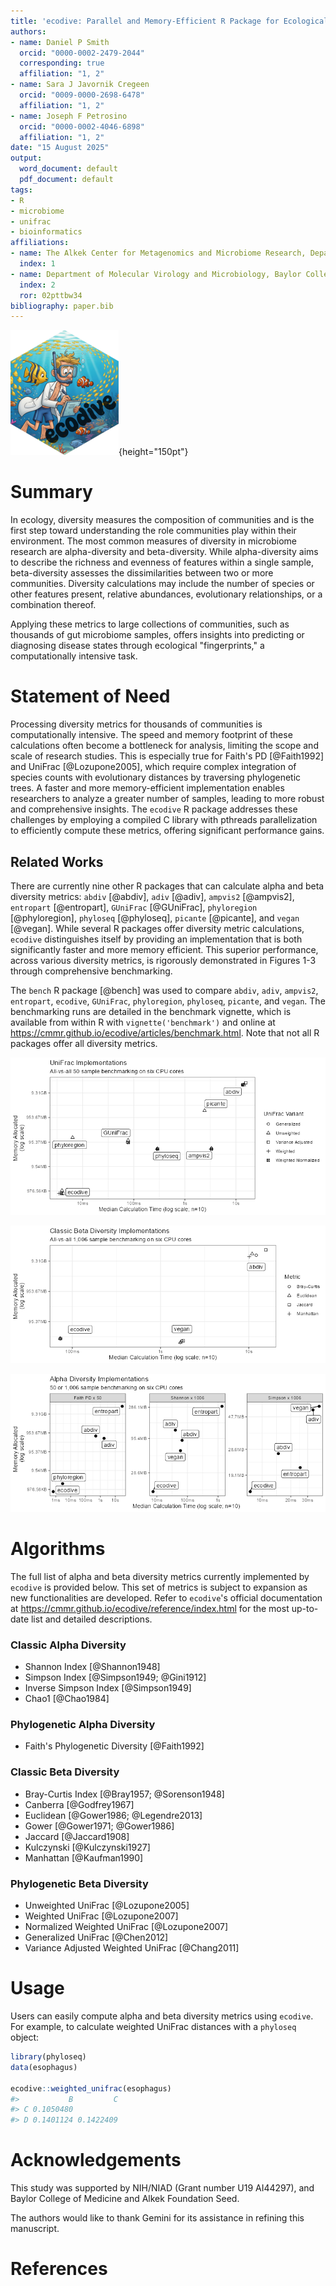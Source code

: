 ```yaml
---
title: 'ecodive: Parallel and Memory-Efficient R Package for Ecological Diversity Analysis'
authors:
- name: Daniel P Smith
  orcid: "0000-0002-2479-2044"
  corresponding: true
  affiliation: "1, 2"
- name: Sara J Javornik Cregeen
  orcid: "0009-0000-2698-6478"
  affiliation: "1, 2"
- name: Joseph F Petrosino
  orcid: "0000-0002-4046-6898"
  affiliation: "1, 2"
date: "15 August 2025"
output:
  word_document: default
  pdf_document: default
tags:
- R
- microbiome
- unifrac
- bioinformatics
affiliations:
- name: The Alkek Center for Metagenomics and Microbiome Research, Department of Molecular Virology and Microbiology, Baylor College of Medicine, Houston, TX 77030, USA
  index: 1
- name: Department of Molecular Virology and Microbiology, Baylor College of Medicine, Houston, TX, USA
  index: 2
  ror: 02pttbw34
bibliography: paper.bib
---
```



![`ecodive` package logo](../man/figures/logo.png){height="150pt"}



# Summary

In ecology, diversity measures the composition of communities and is the first
step toward understanding the role communities play within their environment.
The most common measures of diversity in microbiome research are alpha-diversity
and beta-diversity. While alpha-diversity aims to describe the richness and
evenness of features within a single sample, beta-diversity assesses the
dissimilarities between two or more communities. Diversity calculations may
include the number of species or other features present, relative abundances,
evolutionary relationships, or a combination thereof.

Applying these metrics to large collections of communities, such as thousands of
gut microbiome samples, offers insights into predicting or diagnosing disease
states through ecological "fingerprints," a computationally intensive task.



# Statement of Need

Processing diversity metrics for thousands of communities is computationally
intensive. The speed and memory footprint of these calculations often become a
bottleneck for analysis, limiting the scope and scale of research studies. This
is especially true for Faith's PD [@Faith1992] and UniFrac [@Lozupone2005],
which require complex integration of species counts with evolutionary distances
by traversing phylogenetic trees. A faster and more memory-efficient
implementation enables researchers to analyze a greater number of samples,
leading to more robust and comprehensive insights. The `ecodive` R package
addresses these challenges by employing a compiled C library with pthreads
parallelization to efficiently compute these metrics, offering significant
performance gains.



## Related Works

There are currently nine other R packages that can calculate alpha and beta
diversity metrics: `abdiv` [@abdiv], `adiv` [@adiv], `ampvis2` [@ampvis2],
`entropart` [@entropart], `GUniFrac` [@GUniFrac], `phyloregion` [@phyloregion],
`phyloseq` [@phyloseq], `picante` [@picante], and `vegan` [@vegan]. While
several R packages offer diversity metric calculations, `ecodive` distinguishes
itself by providing an implementation that is both significantly faster and more
memory efficient. This superior performance, across various diversity metrics,
is rigorously demonstrated in Figures 1-3 through comprehensive benchmarking.

The `bench` R package [@bench] was used to compare `abdiv`, `adiv`, `ampvis2`,
`entropart`, `ecodive`, `GUniFrac`, `phyloregion`, `phyloseq`, `picante`, and
`vegan`. The benchmarking runs are detailed in the benchmark vignette, which is
available from within R with `vignette('benchmark')` and online at
<https://cmmr.github.io/ecodive/articles/benchmark.html>. Note that not all R
packages offer all diversity metrics.


![Figure 1: UniFrac benchmarks. `ecodive` demonstrates substantial performance gains for UniFrac, being 2 to 3,900x faster and using 50 - 32,000x less memory, which helps overcome computational bottlenecks in large-scale analyses.](../man/figures/unifrac-benchmark.png)


![Figure 2: Classic beta diversity benchmarks. `ecodive` is 23 to 210x faster and uses 1 to 850x less memory, enabling more efficient analysis of community dissimilarities.](../man/figures/bdiv-benchmark.png)


![Figure 3: Alpha diversity benchmarks. `ecodive` is 2 to 43,000x faster and uses 1 to 33,000x less memory, significantly accelerating the analysis of diversity within single samples.](../man/figures/adiv-benchmark.png)



# Algorithms

The full list of alpha and beta diversity metrics currently implemented by
`ecodive` is provided below. This set of metrics is subject to expansion as new
functionalities are developed. Refer to `ecodive`'s official documentation at
<https://cmmr.github.io/ecodive/reference/index.html> for the most up-to-date list
and detailed descriptions.


### Classic Alpha Diversity

* Shannon Index [@Shannon1948]
* Simpson Index [@Simpson1949; @Gini1912]
* Inverse Simpson Index [@Simpson1949]
* Chao1 [@Chao1984]


### Phylogenetic Alpha Diversity

* Faith's Phylogenetic Diversity [@Faith1992]


### Classic Beta Diversity

* Bray-Curtis Index [@Bray1957; @Sorenson1948]
* Canberra [@Godfrey1967]
* Euclidean [@Gower1986; @Legendre2013]
* Gower [@Gower1971; @Gower1986]
* Jaccard [@Jaccard1908]
* Kulczynski [@Kulczynski1927]
* Manhattan [@Kaufman1990]


### Phylogenetic Beta Diversity

* Unweighted UniFrac [@Lozupone2005]
* Weighted UniFrac [@Lozupone2007]
* Normalized Weighted UniFrac [@Lozupone2007]
* Generalized UniFrac [@Chen2012]
* Variance Adjusted Weighted UniFrac [@Chang2011]


# Usage

Users can easily compute alpha and beta diversity metrics using `ecodive`. For
example, to calculate weighted UniFrac distances with a `phyloseq` object:

``` r
library(phyloseq)
data(esophagus)

ecodive::weighted_unifrac(esophagus)
#>           B         C
#> C 0.1050480          
#> D 0.1401124 0.1422409
```



# Acknowledgements

This study was supported by NIH/NIAD (Grant number U19 AI44297), and Baylor
College of Medicine and Alkek Foundation Seed.

The authors would like to thank Gemini for its assistance in refining this
manuscript.


# References
